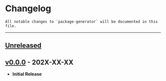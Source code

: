 # Changelog

    All notable changes to `package-generator` will be documented in this file.

- - - - -

## [Unreleased](https://github.com/jr-ahmet/package-generator)

## [v0.0.0](https://github.com/jr-ahmet/package-generator) - 202X-XX-XX

- **Initial Release**
